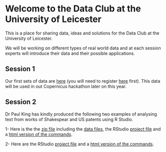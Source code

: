 # Welcome to the Data Club at the University of Leicester

This is a place for sharing data, ideas and solutions for the Data Club at the University of Leicester.

We will be working on different types of real world data and at each session experts will introduce their data and their possible applications.

## Session 1
Our first sets of data are [here](https://scihub.copernicus.eu/dhus/odata/v1/Products('511e6bd8-77a1-4c94-910e-97e90b9b172b')/$value) (you will need to register [here](https://scihub.copernicus.eu/dhus/#/self-registration) first). This data will be used in out Copernicus hackathon later on this year.

## Session 2
 Dr Paul King has kindly produced the following two examples of analysing text from works of Shakespear and US patents using R Studio. 
 
 1- Here is the the [zip file](DataClub/TextMiningUsingR/Shakespear/Romeo.zip) including the [data files](DataClub/TextMiningUsingR/Shakespear/Romeo/Data/), the RStudio [project file](DataClub/TextMiningUsingR/Shakespear/Romeo/RandJ.Rmd) and a [html version of the commands](DataClub/TextMiningUsingR/Shakespear/Romeo/RandJ.html).
 
 2- Here are the  RStudio [project file](DataClub/TextMiningUsingR/Patents/patent_reader.Rmd) and a [html version of the commands](DataClub/TextMiningUsingR/Patents/patent_reader.html).  
 


